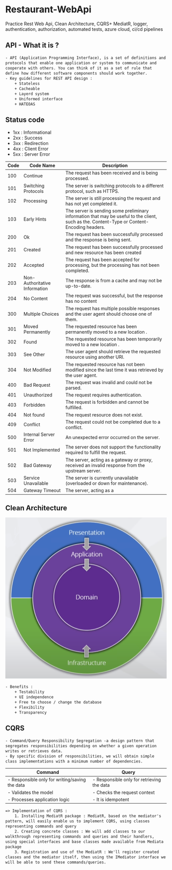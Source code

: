 # Restaurant-WebApi
Practice Rest Web Api, Clean Architecture,  CQRS+ MediatR, logger, authentication, authorization, automated tests, azure cloud, ci/cd pipelines

## API - What it is ?
    - API (Application Programming Interface), is a set of definitions and protocols that enable one application or system to communicate and cooperate with others. You can think of it as a set of rule that define how different software components should work together.
    - Key guidelines for REST API design : 
        + Stateless 
        + Cacheable
        + Layerd system
        + Uniformed interface 
        + HATEOAS

## Status code
- 1xx : Informational 
- 2xx : Success
- 3xx : Redirection 
- 4xx : Client Error    
- 5xx : Server Error

| Code  | Code Name                     | Description                                                                                                                                   |
|-------|-------------------------------|-----------------------------------------------------------------------------------------------------------------------------------------------|
| 100   | Continue                      | The request has been received and is being processed.                                                                                         |
| 101   | Switching Protocols           | The server is switching protocols to a different protocol, such as HTTPS.                                                                     |
| 102   | Processing                    | The server is still processing the request and has not yet completed it.                                                                      |
| 103   | Early Hints                   | The server is sending some preliminary information that may be useful to the client, such as the. Content-Type or Content-Encoding headers.   |
| 200   | Ok                            | The request has been successfully processed and the response is being sent.                                                                   |
| 201   | Created                       | The request has been successfully processed and new resource has been created                                                                 | 
| 202   | Accepted                      | The request has been accepted for processing, but the processing has not been completed.                                                      |
| 203   | Non-Authoritative Information | The response is from a cache and may not be up-to-date.                                                                                       |
| 204   | No Content                    | The request was successful, but the response has no content                                                                                   |
| 300   | Multiple Choices              | The request has multiple possible responses and the user agent should choose one of them.                                                     | 
| 301   | Moved Permanently             | The requested resource has been permanently moved to a new location .                                                                         | 
| 302   | Found                         | The requested resource has been temporarily moved to a new location .                                                                         |
| 303   | See Other                     | The user agent should retrieve the requested resource using another URI.                                                                      |
| 304   | Not Modified                  | The requested resource has not been modified since the last time it was retrieved by the user agent.                                          |
| 400   | Bad Request                   | The request was invalid and could not be parsed.                                                                                              |
| 401   | Unauthorized                  | The request requires authentication.                                                                                                          |
| 403   | Forbidden                     | The request is forbidden and cannot be fulfilled.                                                                                             |
| 404   | Not found                     | The request resource does not exist.                                                                                                          |
| 409   | Conflict                      | The request could not be completed due to a conflict.                                                                                         |
| 500   | Internal Server Error         | An unexpected error occurred on the server.                                                                                                   |
| 501   | Not Implemented               | The server does not support the functionality required to fulfill the request.                                                                |
| 502   | Bad Gateway                   | The server, acting as a gateway or proxy, received an invalid response from the upstream server.                                              |
| 503   | Service Unavailable           | The server is currently unavailable (overloaded or down for maintenance).                                                                     |
| 504   | Gateway Timeout               | The server, acting as a                                                                                                                       |


## Clean Architecture 

![alt text](image.png)

    - Benefits : 
        + Testability   
        + UI independence
        + Free to choose / change the database
        + Flexibility 
        + Transparency 

## CQRS 
    - Command/Query Responsibility Segregation -a design pattern that segregates responsibilities depending on whether a given operation writes or retrieves data.
    - By specific division of responsibilities, we will obtain simple class implementations with a minimum number of dependencies.


|                Command                        |               Query                       | 
|-----------------------------------------------|-------------------------------------------|
|- Responsible only for writing/saving the data |- Responsible only for retrieving the data |
|- Validates the model                          |- Checks the request context               |
|- Processes application logic                  |- It is idempotent                         |

    => Implementation of CQRS : 
        1. Installing MediatR package : MediatR, based on the mediator's pattern, will easily enable us to implement CQRS, using classes representing commands and query
        2. Creating concrete classes : We will add classes to our walkthrough representing commands and queries and their handlers, using special interfaces and base classes made available from Mediata package
        3. Registration and use of the MediatR : We'll register created classes and the mediator itself, then using the IMediator interface we will be able to send these commands/queries.


        




